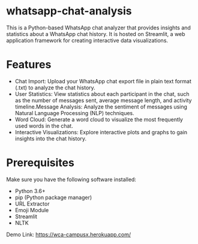 # whatsapp-chat-analysis
This is a Python-based WhatsApp chat analyzer that provides insights and statistics about a WhatsApp chat history. It is hosted on Streamlit, a web application framework for creating interactive data visualizations.

# Features
- Chat Import: Upload your WhatsApp chat export file in plain text format (.txt) to analyze the chat history.
- User Statistics: View statistics about each participant in the chat, such as the number of messages sent, average message length, and activity timeline.Message Analysis: Analyze the sentiment of messages using Natural Language Processing (NLP) techniques.
- Word Cloud: Generate a word cloud to visualize the most frequently used words in the chat.
- Interactive Visualizations: Explore interactive plots and graphs to gain insights into the chat history.

# Prerequisites
Make sure you have the following software installed:

- Python 3.6+
- pip (Python package manager)
- URL Extractor
- Emoji Module
- Streamlit
- NLTK


Demo Link: https://wca-campusx.herokuapp.com/

